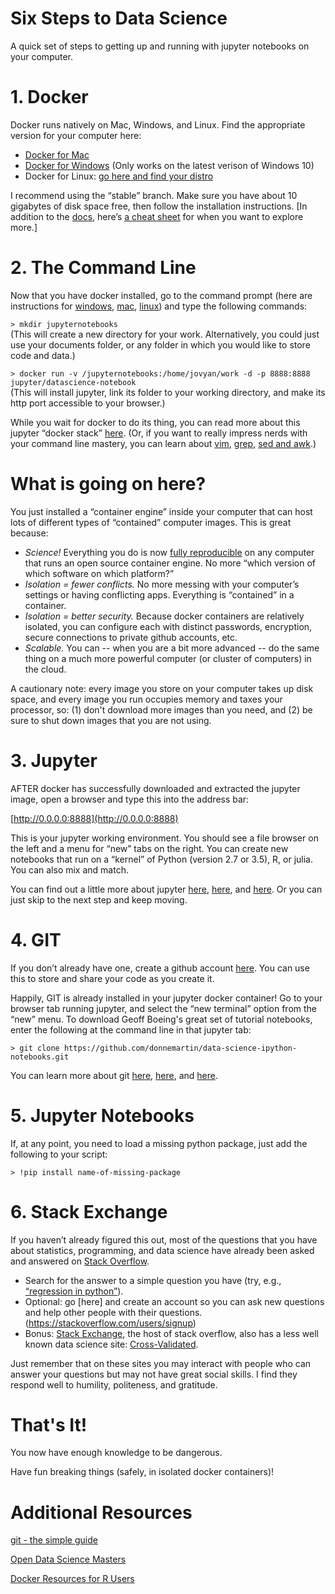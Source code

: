# Six Steps to Data Science
A quick set of steps to getting up and running with jupyter notebooks on your computer. 


# 1. Docker
Docker runs natively on Mac, Windows, and Linux.  Find the appropriate version for your computer here: 
- [Docker for Mac](https://docs.docker.com/docker-for-mac/)
- [Docker for Windows](https://docs.docker.com/docker-for-windows/) (Only works on the latest verison of Windows 10)
- Docker for Linux: [go here and find your distro](https://docs.docker.com/)

I recommend using the “stable” branch. Make sure you have about 10 gigabytes of disk space free, then follow the installation instructions. 
[In addition to the [docs](https://docs.docker.com/), here’s [a cheat sheet](https://github.com/wsargent/docker-cheat-sheet) for when you want to explore more.]

# 2. The Command Line
Now that you have docker installed, go to the command prompt (here are instructions for [windows](http://www.digitalcitizen.life/7-ways-launch-command-prompt-windows-7-windows-8), [mac](https://developer.apple.com/library/content/documentation/OpenSource/Conceptual/ShellScripting/BeforeYouBegin/BeforeYouBegin.html#//apple_ref/doc/uid/TP40004268-CH1-SW1), [linux](https://www.linux.com/learn/how-use-linux-command-line-basics-cli)) and type the following commands: 

`> mkdir jupyternotebooks`    
(This will create a new directory for your work. Alternatively, you could just use your documents folder, or any folder in which you would like to store code and data.)

`> docker run -v /jupyternotebooks:/home/jovyan/work -d -p 8888:8888 jupyter/datascience-notebook`    
(This will install jupyter, link its folder to your working directory, and make its http port accessible to your browser.)


While you wait for docker to do its thing, you can read more about this jupyter “docker stack” [here](https://github.com/jupyter/docker-stacks/tree/master/datascience-notebook).  (Or, if you want to really impress nerds with your command line mastery, you can learn about [vim](http://www.labnol.org/internet/learning-vim-for-beginners/28820/), [grep](https://quickleft.com/blog/command-line-tutorials-finding-grepping/), [sed and awk](https://quickleft.com/blog/command-line-tutorials-sed-awk/).)

# What is going on here? 
You just installed a “container engine” inside your computer that can host lots of different types of “contained” computer images.  This is great because:
* _Science!_ Everything you do is now [fully reproducible](https://arxiv.org/pdf/1410.0846.pdf) on any computer that runs an open source container engine. No more “which version of which software on which platform?” 
* _Isolation = fewer conflicts._ No more messing with your computer’s settings or having conflicting apps. Everything is “contained” in a container.  
* _Isolation = better security._ Because docker containers are relatively isolated, you can configure each with distinct passwords, encryption, secure connections to private github accounts, etc. 
* _Scalable._ You can -- when you are a bit more advanced -- do the same thing on a much more powerful computer (or cluster of computers) in the cloud. 

A cautionary note: every image you store on your computer takes up disk space, and every image you run occupies memory and taxes your processor, so: (1) don't download more images than you need, and (2) be sure to shut down images that you are not using. 

# 3. Jupyter
AFTER docker has successfully downloaded and extracted the jupyter image, open a browser and type this into the address bar: 

[http://0.0.0.0:8888](http://0.0.0.0:8888)

This is your jupyter working environment.  You should see a file browser on the left and a menu for “new” tabs on the right. You can create new notebooks that run on a “kernel” of Python (version 2.7 or 3.5), R, or julia.  You can also mix and match. 

You can find out a little more about jupyter [here](http://jupyter-notebook.readthedocs.io/en/latest/examples/Notebook/Notebook%20Basics.html), [here](https://www.youtube.com/watch?v=e9cSF3eVQv0), and [here](https://www.youtube.com/watch?v=JI1HWUAyJHE).  Or you can just skip to the next step and keep moving.  


# 4. GIT
If you don’t already have one, create a github account [here](https://github.com/).  You can use this to store and share your code as you create it. 

Happily, GIT is already installed in your jupyter docker container! Go to your browser tab running jupyter, and select the “new terminal” option from the “new” menu. To download Geoff Boeing's great set of tutorial notebooks, enter the following at the command line in that jupyter tab: 

`> git clone https://github.com/donnemartin/data-science-ipython-notebooks.git`

You can learn more about git [here](https://git-scm.com/book/en/v2/Getting-Started-Git-Basics), [here](https://www.youtube.com/watch?v=HVsySz-h9r4), and [here](https://www.youtube.com/watch?v=ugN-IYV1NTM).

# 5. Jupyter Notebooks

If, at any point, you need to load a missing python package, just add the following to your script: 

`> !pip install name-of-missing-package`

# 6. Stack Exchange
If you haven’t already figured this out, most of the questions that you have about statistics, programming, and data science have already been asked and answered on [Stack Overflow](http://stackoverflow.com/).  

* Search for the answer to a simple question you have (try, e.g., [“regression in python”](http://stackoverflow.com/search?q=regression+in+python)).
* Optional: go [here] and create an account so you can ask new questions and help other people with their questions.(https://stackoverflow.com/users/signup)
* Bonus: [Stack Exchange](https://stackexchange.com), the host of stack overflow, also has a less well known data science site: [Cross-Validated](http://stats.stackexchange.com/). 

Just remember that on these sites you may interact with people who can answer your questions but may not have great social skills. I find they respond well to humility, politeness, and gratitude. 

# That's It!

You now have enough knowledge to be dangerous. 

Have fun breaking things (safely, in isolated docker containers)!


# Additional Resources

[git - the simple guide](http://git.huit.harvard.edu/guide/) 

[Open Data Science Masters](http://datasciencemasters.org/)

[Docker Resources for R Users](https://github.com/rocker-org/rocker)
